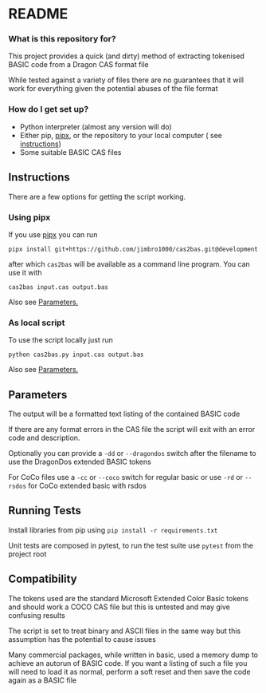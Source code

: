 # README #

### What is this repository for? ###

This project provides a quick (and dirty) method of extracting tokenised BASIC code from a Dragon CAS format file

While tested against a variety of files there are no guarantees that it will work for everything given the potential
abuses of the file format

### How do I get set up? ###

* Python interpreter (almost any version will do)
* Either pip, [pipx](https://pipxproject.github.io/pipx/), or the repository to your local computer (
  see [instructions](#instructions))
* Some suitable BASIC CAS files

## Instructions

There are a few options for getting the script working.

### Using pipx

If you use [pipx](https://pipxproject.github.io/pipx/) you can run

```pipx install git+https://github.com/jimbro1000/cas2bas.git@development```

after which `cas2bas` will be available as a command line program. You can use it with

```cas2bas input.cas output.bas```

Also see [Parameters.](#parameters)

### As local script

To use the script locally just run

```python cas2bas.py input.cas output.bas```

Also see [Parameters.](#parameters)

## Parameters

The output will be a formatted text listing of the contained BASIC code

If there are any format errors in the CAS file the script will exit with an error code and description.

Optionally you can provide a `-dd` or `--dragondos` switch after the filename to use the DragonDos extended BASIC tokens

For CoCo files use a `-cc` or `--coco` switch for regular basic or use `-rd` or
`--rsdos` for CoCo extended basic with rsdos

## Running Tests ###

Install libraries from pip using ```pip install -r requirements.txt```

Unit tests are composed in pytest, to run the test suite use ```pytest``` from the project root

## Compatibility ##

The tokens used are the standard Microsoft Extended Color Basic tokens and should work a COCO CAS file but this is
untested and may give confusing results

The script is set to treat binary and ASCII files in the same way but this assumption has the potential to cause issues

Many commercial packages, while written in basic, used a memory dump to achieve an autorun of BASIC code. If you want a
listing of such a file you will need to load it as normal, perform a soft reset and then save the code again as a BASIC
file
 